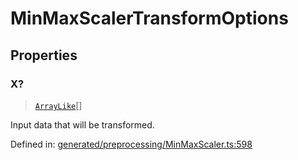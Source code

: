 # MinMaxScalerTransformOptions

## Properties

### X?

> [`ArrayLike`](../types/ArrayLike.md)[]

Input data that will be transformed.

Defined in:  [generated/preprocessing/MinMaxScaler.ts:598](https://github.com/transitive-bullshit/scikit-learn-ts/blob/b59c1ff/packages/sklearn/src/generated/preprocessing/MinMaxScaler.ts#L598)
